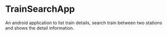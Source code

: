 # TrainSearchApp

An android application to list train details, search train between two stations and shows the detail information.
